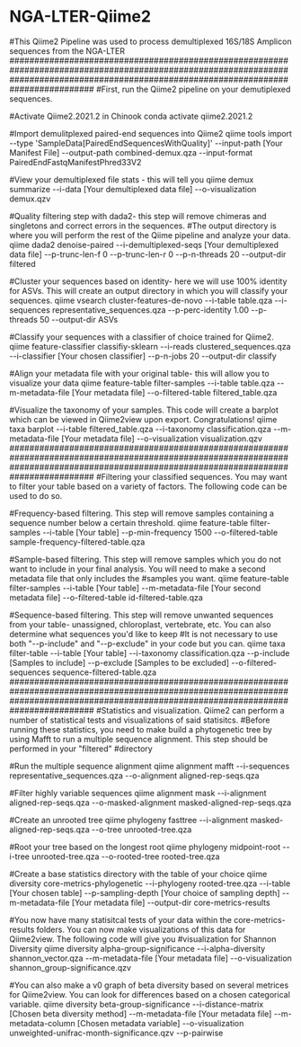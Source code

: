 # NGA-LTER-Qiime2
#This Qiime2 Pipeline was used to process demultiplexed 16S/18S Amplicon sequences from the NGA-LTER
#########################################################################################################################################################################################
#First, run the Qiime2 pipeline on your demutiplexed sequences. 

#Activate Qiime2.2021.2 in Chinook
conda activate qiime2.2021.2

#Import demulitplexed paired-end sequences into Qiime2
qiime tools import --type 'SampleData[PairedEndSequencesWithQuality]' --input-path [Your Manifest File] --output-path combined-demux.qza --input-format PairedEndFastqManifestPhred33V2

#View your demultiplexed file stats - this will tell you 
qiime demux summarize --i-data [Your demultiplexed data file] --o-visualization demux.qzv

#Quality filtering step with dada2- this step will remove chimeras and singletons and correct errors in the sequences.
#The output directory is where you will perform the rest of the Qiime pipeline and analyze your data. 
qiime dada2 denoise-paired --i-demultiplexed-seqs [Your demultiplexed data file] --p-trunc-len-f 0 --p-trunc-len-r 0 --p-n-threads 20 --output-dir filtered

#Cluster your sequences based on identity- here we will use 100% identity for ASVs. This will create an output directory in which you will classify your sequences. 
qiime vsearch cluster-features-de-novo --i-table table.qza --i-sequences representative_sequences.qza --p-perc-identity 1.00 --p-threads 50 --output-dir ASVs

#Classify your sequences with a classifier of choice trained for Qiime2. 
qiime feature-classifier classifiy-sklearn --i-reads clustered_sequences.qza --i-classifier [Your chosen classifier] --p-n-jobs 20 --output-dir classify

#Align your metadata file with your original table- this will allow you to visualize your data
qiime feature-table filter-samples --i-table table.qza --m-metadata-file [Your metadata file] --o-filtered-table filtered_table.qza

#Visualize the taxonomy of your samples. This code will create a barplot which can be viewed in Qiime2view upon export. Congratulations!
qiime taxa barplot --i-table filtered_table.qza --i-taxonomy classification.qza --m-metadata-file [Your metadata file] --o-visualization visualization.qzv
#########################################################################################################################################################################################
#Filtering your classified sequences. You may want to filter your table based on a variety of factors. The following code can be used to do so. 

#Frequency-based filtering. This step will remove samples containing a sequence number below a certain threshold. 
qiime feature-table filter-samples --i-table [Your table] --p-min-frequency 1500 --o-filtered-table sample-frequency-filtered-table.qza

#Sample-based filtering. This step will remove samples which you do not want to include in your final analysis. You will need to make a second metadata file that only includes the 
#samples you want. 
qiime feature-table filter-samples --i-table [Your table] --m-metadata-file [Your second metadata file] --o-filtered-table id-filtered-table.qza

#Sequence-based filtering. This step will remove unwanted sequences from your table- unassigned, chloroplast, vertebrate, etc. You can also determine what sequences you'd like to keep
#It is not necessary to use both "--p-include" and "--p-exclude" in your code but you can. 
qiime taxa filter-table --i-table [Your table] --i-taxonomy classification.qza --p-include [Samples to include] --p-exclude [Samples to be excluded] 
--o-filtered-sequences sequence-filtered-table.qza
#########################################################################################################################################################################################
#Statistics and visualization. Qiime2 can perform a number of statistical tests and visualizations of said statisitcs.
#Before running these statistics, you need to make build a phytogenetic tree by using Mafft to run a multiple sequence alignment. This step should be performed in your "filtered" 
#directory 

#Run the multiple sequence alignment 
qiime alignment mafft --i-sequences representative_sequences.qza --o-alignment aligned-rep-seqs.qza

#Filter highly variable sequences
qiime alignment mask --i-alignment aligned-rep-seqs.qza --o-masked-alignment masked-aligned-rep-seqs.qza

#Create an unrooted tree
qiime phylogeny fasttree --i-alignment masked-aligned-rep-seqs.qza --o-tree unrooted-tree.qza

#Root your tree based on the longest root
qiime phylogeny midpoint-root --i-tree unrooted-tree.qza --o-rooted-tree rooted-tree.qza

#Create a base statistics directory with the table of your choice
qiime diversity core-metrics-phylogenetic --i-phylogeny rooted-tree.qza --i-table [Your chosen table] --p-sampling-depth [Your choice of sampling depth] 
--m-metadata-file [Your metadata file] --output-dir core-metrics-results

#You now have many statisitcal tests of your data within the core-metrics-results folders. You can now make visualizations of this data for Qiime2view. The following code will give you 
#visualization for Shannon Diversity
qiime diversity alpha-group-significance --i-alpha-diversity shannon_vector.qza --m-metadata-file [Your metadata file] --o-visualization shannon_group-significance.qzv

#You can also make a v0 graph of beta diversity based on several metrices for Qiime2view. You can look for differences based on a chosen categorical variable. 
qiime diversity beta-group-significance --i-distance-matrix [Chosen beta diversity method] --m-metadata-file [Your metadata file] --m-metadata-column [Chosen metadata variable] 
--o-visualization unweighted-unifrac-month-significance.qzv --p-pairwise
